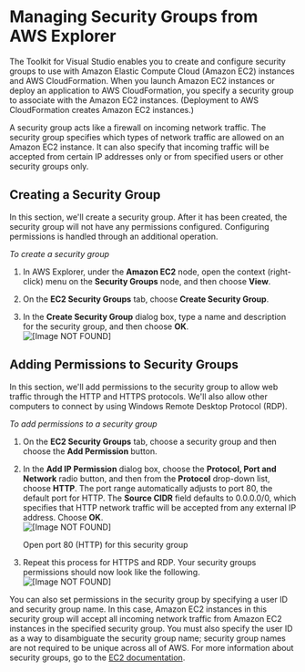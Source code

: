 # Managing Security Groups from AWS Explorer<a name="tkv-sg-create"></a>

The Toolkit for Visual Studio enables you to create and configure security groups to use with Amazon Elastic Compute Cloud \(Amazon EC2\) instances and AWS CloudFormation\. When you launch Amazon EC2 instances or deploy an application to AWS CloudFormation, you specify a security group to associate with the Amazon EC2 instances\. \(Deployment to AWS CloudFormation creates Amazon EC2 instances\.\)

A security group acts like a firewall on incoming network traffic\. The security group specifies which types of network traffic are allowed on an Amazon EC2 instance\. It can also specify that incoming traffic will be accepted from certain IP addresses only or from specified users or other security groups only\.

## Creating a Security Group<a name="tkv-sg-create-security"></a>

In this section, we'll create a security group\. After it has been created, the security group will not have any permissions configured\. Configuring permissions is handled through an additional operation\.

 *To create a security group* 

1. In AWS Explorer, under the **Amazon EC2** node, open the context \(right\-click\) menu on the **Security Groups** node, and then choose **View**\.

1. On the **EC2 Security Groups** tab, choose **Create Security Group**\.

1. In the **Create Security Group** dialog box, type a name and description for the security group, and then choose **OK**\.  
![\[Image NOT FOUND\]](http://docs.aws.amazon.com/toolkit-for-visual-studio/latest/user-guide/images/tkv-ec2-sg-create.png)

## Adding Permissions to Security Groups<a name="tkv-permission-sg"></a>

In this section, we'll add permissions to the security group to allow web traffic through the HTTP and HTTPS protocols\. We'll also allow other computers to connect by using Windows Remote Desktop Protocol \(RDP\)\.

 *To add permissions to a security group* 

1. On the **EC2 Security Groups** tab, choose a security group and then choose the **Add Permission** button\.

1. In the **Add IP Permission** dialog box, choose the **Protocol, Port and Network** radio button, and then from the **Protocol** drop\-down list, choose **HTTP**\. The port range automatically adjusts to port 80, the default port for HTTP\. The **Source CIDR** field defaults to 0\.0\.0\.0/0, which specifies that HTTP network traffic will be accepted from any external IP address\. Choose **OK**\.  
![\[Image NOT FOUND\]](http://docs.aws.amazon.com/toolkit-for-visual-studio/latest/user-guide/images/tkv-ec2-sg-http.png)

   Open port 80 \(HTTP\) for this security group

1. Repeat this process for HTTPS and RDP\. Your security groups permissions should now look like the following\.  
![\[Image NOT FOUND\]](http://docs.aws.amazon.com/toolkit-for-visual-studio/latest/user-guide/images/tkv-ec2-sg-display.png)

You can also set permissions in the security group by specifying a user ID and security group name\. In this case, Amazon EC2 instances in this security group will accept all incoming network traffic from Amazon EC2 instances in the specified security group\. You must also specify the user ID as a way to disambiguate the security group name; security group names are not required to be unique across all of AWS\. For more information about security groups, go to the [EC2 documentation](https://docs.aws.amazon.com/AWSEC2/latest/UserGuide/using-network-security.html)\.